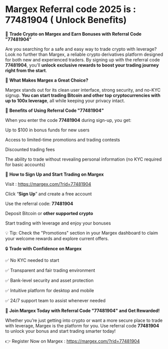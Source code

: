 # Margex Referral code 2025 is : 77481904 ( Unlock Benefits) 

💸 **Trade Crypto on Margex and Earn Bonuses with Referral Code "77481904"**

Are you searching for a safe and easy way to trade crypto with leverage? Look no further than Margex, a reliable crypto derivatives platform designed for both new and experienced traders. By signing up with the referral code **77481904**, you’ll **unlock exclusive rewards to boost your trading journey right from the start**.

🎉 **What Makes Margex a Great Choice?**

Margex stands out for its clean user interface, strong security, and no-KYC signup. **You can start trading Bitcoin and other top cryptocurrencies with up to 100x leverage**, all while keeping your privacy intact.

🎁 **Benefits of Using Referral Code "77481904"**

When you enter the code **77481904** during sign-up, you get:


Up to $100 in bonus funds for new users

Access to limited-time promotions and trading contests


Discounted trading fees


The ability to trade without revealing personal information (no KYC required for basic accounts)


📝 **How to Sign Up and Start Trading on Margex**

Visit : https://margex.com/?rid=77481904


Click “**Sign Up**” and create a free account


Use the referral code: **77481904**


Deposit Bitcoin or **other supported crypto**


Start trading with leverage and enjoy your bonuses


💡 Tip: Check the "Promotions" section in your Margex dashboard to claim your welcome rewards and explore current offers.

🔒 **Trade with Confidence on Margex**

✅ No KYC needed to start


✅ Transparent and fair trading environment


✅ Bank-level security and asset protection


✅ Intuitive platform for desktop and mobile


✅ 24/7 support team to assist whenever needed

🚀 **Join Margex Today with Referral Code "77481904" and Get Rewarded!**

Whether you’re just getting into crypto or want a more secure place to trade with leverage, Margex is the platform for you. Use referral code **77481904** to unlock your bonus and start trading smarter today!


👉 Register Now on Margex : https://margex.com/?rid=77481904





